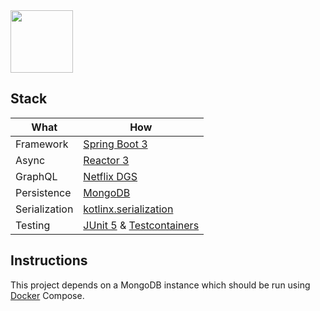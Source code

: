 <img width="auto" height="100px" src="https://i.imgur.com/OMtfFVN.png">

## Stack

| What          | How                                                                                                                        |
|---------------|----------------------------------------------------------------------------------------------------------------------------|
| Framework     | [Spring Boot 3](https://spring.io/)                                                                                        |
| Async         | [Reactor 3](https://github.com/reactor/reactor-core)                                                                       |
| GraphQL       | [Netflix DGS](https://github.com/Netflix/dgs-framework)                                                                    |
| Persistence   | [MongoDB](https://www.mongodb.com/)                                                                                        |
| Serialization | [kotlinx.serialization](https://github.com/Kotlin/kotlinx.serialization)                                                   |
| Testing       | [JUnit 5](https://github.com/junit-team/junit5) & [Testcontainers](https://github.com/testcontainers/testcontainers-java/) |

## Instructions

This project depends on a MongoDB instance which should be run
using [Docker](https://www.docker.com/products/docker-desktop) Compose.
